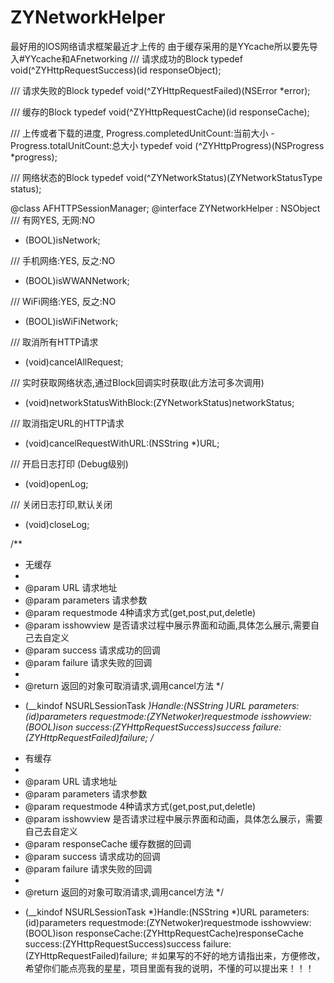 # ZYNetworkHelper
最好用的IOS网络请求框架最近才上传的
由于缓存采用的是YYcache所以要先导入#YYcache和AFnetworking
/// 请求成功的Block
typedef void(^ZYHttpRequestSuccess)(id responseObject);

/// 请求失败的Block
typedef void(^ZYHttpRequestFailed)(NSError *error);

/// 缓存的Block
typedef void(^ZYHttpRequestCache)(id responseCache);

/// 上传或者下载的进度, Progress.completedUnitCount:当前大小 - Progress.totalUnitCount:总大小
typedef void (^ZYHttpProgress)(NSProgress *progress);

/// 网络状态的Block
typedef void(^ZYNetworkStatus)(ZYNetworkStatusType status);

@class AFHTTPSessionManager;
@interface ZYNetworkHelper : NSObject
/// 有网YES, 无网:NO
+ (BOOL)isNetwork;

/// 手机网络:YES, 反之:NO
+ (BOOL)isWWANNetwork;

/// WiFi网络:YES, 反之:NO
+ (BOOL)isWiFiNetwork;

/// 取消所有HTTP请求
+ (void)cancelAllRequest;

/// 实时获取网络状态,通过Block回调实时获取(此方法可多次调用)
+ (void)networkStatusWithBlock:(ZYNetworkStatus)networkStatus;

/// 取消指定URL的HTTP请求
+ (void)cancelRequestWithURL:(NSString *)URL;

/// 开启日志打印 (Debug级别)
+ (void)openLog;

/// 关闭日志打印,默认关闭
+ (void)closeLog;

/**
 *  无缓存
 *
 *  @param URL        请求地址
 *  @param parameters 请求参数
 *  @param requestmode 4种请求方式(get,post,put,deletle)
 *  @param isshowview 是否请求过程中展示界面和动画,具体怎么展示,需要自己去自定义
 *  @param success    请求成功的回调
 *  @param failure    请求失败的回调
 *
 *  @return 返回的对象可取消请求,调用cancel方法
 */
+ (__kindof NSURLSessionTask *)Handle:(NSString *)URL
                        parameters:(id)parameters
                       requestmode:(ZYNetwoker)requestmode
                        isshowview:(BOOL)ison
                           success:(ZYHttpRequestSuccess)success
                           failure:(ZYHttpRequestFailed)failure;
/**
 *  有缓存
 *
 *  @param URL        请求地址
 *  @param parameters 请求参数
 *  @param requestmode 4种请求方式(get,post,put,deletle)
 *  @param isshowview 是否请求过程中展示界面和动画，具体怎么展示，需要自己去自定义
 *  @param responseCache 缓存数据的回调
 *  @param success    请求成功的回调
 *  @param failure    请求失败的回调
 *
 *  @return 返回的对象可取消请求,调用cancel方法
 */
+ (__kindof NSURLSessionTask *)Handle:(NSString *)URL
                        parameters:(id)parameters
                       requestmode:(ZYNetwoker)requestmode
                        isshowview:(BOOL)ison
                           responseCache:(ZYHttpRequestCache)responseCache
                           success:(ZYHttpRequestSuccess)success
                           failure:(ZYHttpRequestFailed)failure;
＃如果写的不好的地方请指出来，方便修改，希望你们能点亮我的星星，项目里面有我的说明，不懂的可以提出来！！！
